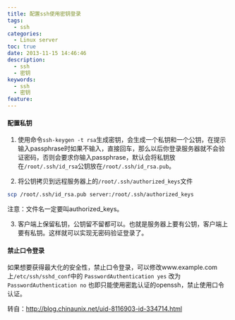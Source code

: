 ```yaml
---
title: 配置ssh使用密钥登录
tags:
  - ssh
categories:
  - Linux server
toc: true
date: 2013-11-15 14:46:46
description: 
  - ssh
  - 密钥
keywords:
  - ssh
  - 密钥
feature:
---
```


#### 配置私钥
1. 使用命令`ssh-keygen -t rsa`生成密钥，会生成一个私钥和一个公钥，在提示输入passphrase时如果不输入，直接回车，那么以后你登录服务器就不会验证密码，否则会要求你输入passphrase，默认会将私钥放在`/root/.ssh/id_rsa`公钥放在`/root/.ssh/id_rsa.pub`。

2. 将公钥拷贝到远程服务器上的`/root/.ssh/authorized_keys`文件
``` bash
scp /root/.ssh/id_rsa.pub server:/root/.ssh/authorized_keys
```
  注意：文件名一定要叫authorized_keys。

3. 客户端上保留私钥，公钥留不留都可以。也就是服务器上要有公钥，客户端上要有私钥。这样就可以实现无密码验证登录了。
<!-- more -->

#### 禁止口令登录
如果想要获得最大化的安全性，禁止口令登录，可以修改www.example.com上`/etc/ssh/sshd_conf`中的
`PasswordAuthentication yes` 改为
`PasswordAuthentication no`
也即只能使用密匙认证的openssh，禁止使用口令认证。

转自：http://blog.chinaunix.net/uid-8116903-id-334714.html


